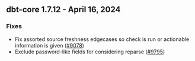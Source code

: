 ## dbt-core 1.7.12 - April 16, 2024

### Fixes

- Fix assorted source freshness edgecases so check is run or actionable information is given ([#9078](https://github.com/dbt-labs/dbt-core/issues/9078))
- Exclude password-like fields for considering reparse ([#9795](https://github.com/dbt-labs/dbt-core/issues/9795))
